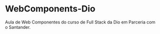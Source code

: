 # WebComponents-Dio
Aula de Web Componentes do curso de Full Stack da Dio em Parceria com o Santander.
